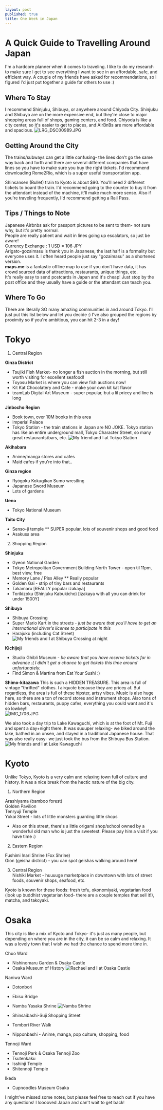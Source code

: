 ```yaml
---
layout: post
published: true
title: One Week in Japan
---
```

# A Quick Guide to Travelling Around Japan


I'm a hardcore planner when it comes to traveling. I like to do my research to make sure I get to see everything I want to see in an affordable, safe, and efficient way. A couple of my friends have asked for recommendations, so I figured I'd just put together a guide for others to use :)

## Where To Stay
I recommend Shinjuku, Shibuya, or anywhere around Chiyoda City. Shinjuku and Shibuya are on the more expensive end, but they're close to major shopping areas full of shops, gaming centers, and food. Chiyoda is like a city center, so it's easier to get to places, and AirBnBs are more affordable and spacious. 
![LRG_DSC00989.JPG]({{site.baseurl}}/img/LRG_DSC00989.JPG)


## Getting Around the City
The trains/subways can get a little confusing- the lines don't go the same way back and forth and there are several different companies that have lines so you have to make sure you buy the right tickets. I'd recommend downloading Rome2Rio, which is a super useful transportation app. 

Shinsansen (Bullet) train to Kyoto is about $90. You'll need 2 different tickets to board the train. I'd recommend going to the counter to buy it from the attendant instead of the machine, it'll make much more sense. Also if you're traveling frequently, I'd recommend getting a Rail Pass.

## Tips / Things to Note
Japanese Airbnbs ask for passport pictures to be sent to them- not sure why, but it's pretty normal.  
People are really patient and wait in lines going up escalators, so just be aware!  
Currency Exchange : 1 USD = 106 JPY  
Arigato-gozaimasu is thank you in Japanese, the last half is a formality but everyone uses it. I often heard people just say "gozaimasu" as a shortened version.  
**maps.me** is a fantastic offline map to use if you don't have data, it has crowd sourced data of attractions, restaurants, unique things, etc.  
It's really easy to send postcards in Japan and it's cheap! Just stop by the post office and they usually have a guide or the attendant can teach you.

## Where To Go
There are literally SO many amazing communities in and around Tokyo. I'll just put this list below and let you decide :) I've also grouped the regions by proximity so if you're ambitious, you can hit 2-3 in a day!

# Tokyo
1. Central Region  

**Ginza District**
- Tsujiki Fish Market- no longer a fish auction in the morning, but still worth visiting for excellent seafood!
- Toyosu Market is where you can view fish auctions now!
- Kit Kat Chocolatery and Cafe - make your own kit kat flavor
- teamLab Digital Art Museum - super popular, but a lil pricey and line is long

**Jinbocho Region**
- Book town, over 10M books in this area
- Imperial Palace
- Tokyo Station - the train stations in Japan are NO JOKE. Tokyo station has like an entire underground mall, Tokyo Character Street, so many great restaurants/bars, etc.
![My friend and I at Tokyo Station]({{site.baseurl}}/img/LRG_DSC01075.JPG)


**Akihabara**
- Anime/manga stores and cafes
- Maid cafes if you're into that..

**Ginza region**
- Ryōgoku Kokugikan Sumo wrestling
- Japanese Sword Museum
- Lots of gardens

**Ueno**
- Tokyo National Museum

**Taito City**
- Senso-ji temple ** SUPER popular, lots of souvenir shops and good food
- Asakusa area


  
2. Shopping Region  

**Shinjuku**
- Gyeon National Garden
- Tokyo Metropolitan Government Building North Tower - open til 11pm, best view, free
- Memory Lane / Piss Alley  ** Really popular
- Golden Gai - strip of tiny bars and restaurants
- Takamaru [REALLY popular izakaya]
- Torikizoku (Shinjuku Kabukicho) [izakaya with all you can drink for under 1500Y]

**Shibuya** 
- Shibuya Crossing
- Super Mario Kart in the streets - *just be aware that you'll have to get an international driver's license to participate in this*
- Harajuku (including Cat Street)  
![My friends and I at Shibuya Crossing at night]({{site.baseurl}}/img/LRG_DSC01160.JPG)

**Kichijoji**
- Studio Ghibli Museum - *be aware that you have reserve tickets far in advance :( I didn't get a chance to get tickets this time around unfortunately.*
- Find Simon & Martina from Eat Your Sushi :)

**Shimo-kitazawa**
This is such a HIDDEN TREASURE. This area is full of vintage "thrifted" clothes. I airquote because they are pricey af. But regardless, the area is full of these hipster, artsy vibes. Music is also huge here, so there are a ton of record stores and instrument shops. Also tons of hidden bars, restaurants, puppy cafes, everything you could want and it's so lowkey!!  
![IMG_1706.JPG]({{site.baseurl}}/img/IMG_1706.JPG)


We also took a day trip to Lake Kawaguchi, which is at the foot of Mt. Fuji and spent a day+night there. It was suuuper relaxing- we biked around the lake, bathed in an onsen, and stayed in a traditional Japanese house. That was also really easy- we just took the bus from the Shibuya Bus Station.
![My friends and I at Lake Kawaguchi]({{site.baseurl}}/img/IMG_0411[1].jpg)

# Kyoto  
Unlike Tokyo, Kyoto is a very calm and relaxing town full of culture and history. It was a nice break from the hectic nature of the big city.

1. Northern Region  

Arashiyama (bamboo forest)  
Golden Pavilion  
Tenryuji Temple  
Yokai Street - lots of little monsters guarding little shops  
- Also on this street, there's a little origami shop/school owned by a wonderful old man who is just the sweetest. Please pay him a visit if you have time :)  



2. Eastern Region  

Fushimi Inari Shrine (Fox Shrine)  
Gion (geisha district) - you can spot geishas walking around here!  

3. Central Region  
Nishiki Market - huuuuge marketplace in downtown with lots of street foods, souvenir shops, seafood, etc.  

Kyoto is known for these foods: fresh tofu, okonomiyaki, vegetarian food (look up buddhist vegetarian food- there are a couple temples that sell it!), matcha, and takoyaki.


# Osaka
This city is like a mix of Kyoto and Tokyo- it's just as many people, but depending on where you are in the city, it can be so calm and relaxing. It was a lovely town that I wish we had the chance to spend more time in.

Chuo Ward  
- Nishinomaru Garden & Osaka Castle
- Osaka Museum of History
![Rachael and I at Osaka Castle]({{site.baseurl}}/img/LRG_DSC01596.JPG)


Naniwa Ward  
- Dotonbori
- Ebisu Bridge
- Namba Yasaka Shrine
![Namba Shrine]({{site.baseurl}}/img/LRG_DSC01555.JPG)

- Shinsaibashi-Suji Shopping Street 
- Tombori River Walk
- Nipponbashi - Anime, manga, pop culture, shopping, food

Tennoji Ward   
- Tennoji Park & Osaka Tennoji Zoo
- Tsutenkaku
- Isshinji Temple
- Shitennoji Temple

Ikeda  
- Cupnoodles Museum Osaka


I might've missed some notes, but please feel free to reach out if you have any questions! I looooved Japan and can't wait to get back!








